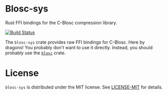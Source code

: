 # Blosc-sys

Rust FFI bindings for the C-Blosc compression library.

[![Build Status](https://travis-ci.org/asomers/blosc-rs.svg?branch=master)](https://travis-ci.org/asomers/blosc-rs)

The `blosc-sys` crate provides raw FFI bindings for C-Blosc.  Here by dragons!
You probably don't want to use it directly.  Instead, you should probably use
the [`blosc`](https://crates.io/crates/blosc) crate.

# License
`blosc-sys` is distributed under the MIT license.  See
[LICENSE-MIT](blosc/LICENSE-MIT) for details.
